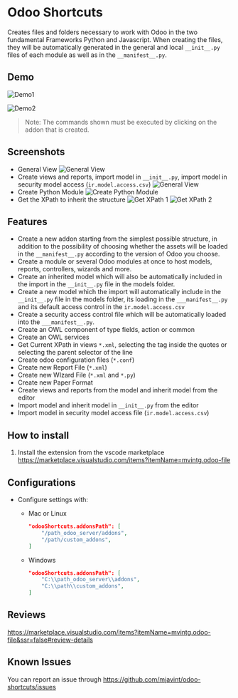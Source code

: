 # Odoo Shortcuts

Creates files and folders necessary to work with Odoo in the two fundamental Frameworks Python and Javascript. When creating the files, they will be automatically generated in the general and local `__init__.py` files of each module as well as in the `__manifest__.py`.

## Demo

![Demo1](https://github.com/mjavint/odoo-shortcuts/raw/main/demo.gif)

![Demo2](https://github.com/mjavint/odoo-shortcuts/raw/main/demo-codeLens.gif)

> Note: The commands shown must be executed by clicking on the addon that is created.

## Screenshots

* General View
  ![General View](https://github.com/mjavint/odoo-shortcuts/blob/main/general.png?raw=true)
* Create views and reports, import model in `__init__.py`, import model in security model access (`ir.model.access.csv`)
  ![General View](https://github.com/mjavint/odoo-shortcuts/blob/main/code-lens.png?raw=true)
* Create Python Module
  ![Create Python Module](https://github.com/mjavint/odoo-shortcuts/blob/main/model.png?raw=true)
* Get the XPath to inherit the structure
  ![Get XPath 1](https://github.com/mjavint/odoo-shortcuts/blob/main/get-XPath-1.png?raw=true)
  ![Get XPath 2](https://github.com/mjavint/odoo-shortcuts/blob/main/get-XPath-2.png?raw=true)

## Features

* Create a new addon starting from the simplest possible structure, in addition to the possibility of choosing whether the assets will be loaded in the `__manifest__.py` according to the version of Odoo you choose.
* Create a module or several Odoo modules at once to host models, reports, controllers, wizards and more.
* Create an inherited model which will also be automatically included in the import in the `__init__.py` file in the models folder.
* Create a new model which the import will automatically include in the `__init__.py` file in the models folder, its loading in the `___manifest__.py` and its default access control in the `ir.model.access.csv`
* Create a security access control file which will be automatically loaded into the `___manifest__.py`.
* Create an OWL component of type fields, action or common
* Create an OWL services
* Get Current XPath in views `*.xml`, selecting the tag inside the quotes or selecting the parent selector of the line
* Create odoo configuration files (`*.conf`)
* Create new Report File (`*.xml`)
* Create new WIzard File (`*.xml` and `*.py`)
* Create new Paper Format
* Create views and reports from the model and inherit model from the editor
* Import model and inherit model in `__init__.py` from the editor
* Import model in security model access file (`ir.model.access.csv`)

## How to install

1. Install the extension from the vscode marketplace <https://marketplace.visualstudio.com/items?itemName=mvintg.odoo-file>

## Configurations

* Configure settings with:

   * Mac or Linux
        ```json
        "odooShortcuts.addonsPath": [
            "/path_odoo_server/addons",
            "/path/custom_addons",
        ]
        ```
   * Windows
        ```json
        "odooShortcuts.addonsPath": [
            "C:\\path_odoo_server\\addons",
            "C:\\path\\custom_addons",
        ]
        ```

## Reviews

<https://marketplace.visualstudio.com/items?itemName=mvintg.odoo-file&ssr=false#review-details>

## Known Issues

You can report an issue through <https://github.com/mjavint/odoo-shortcuts/issues>
